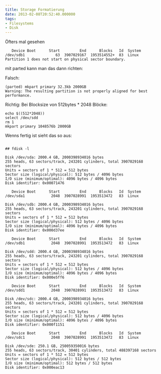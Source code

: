 ```yaml
---
title: Storage Formatierung
date: 2013-02-08T20:52:40.000000
tags: 
- Filesystems
- Disk
---
```



Öfters mal gesehen

       Device Boot      Start         End      Blocks   Id  System
    /dev/sdb1              63  3907029167  1953514552+  83  Linux
    Partition 1 does not start on physical sector boundary.

mit parted kann man das dann richten:

Falsch:

    (parted) mkpart primary 32.3kb 2000GB
    Warning: The resulting partition is not properly aligned for best performance.

Richtig:
Bei Blocksize von 512bytes * 2048 Blöcke:

    echo $((512*2048))
    select /dev/sdd
    rm 1
    mkpart primary 1048576b 2000GB

Wenns fertig ist sieht das so aus:

~~~

## fdisk -l

Disk /dev/sda: 2000.4 GB, 2000398934016 bytes
255 heads, 63 sectors/track, 243201 cylinders, total 3907029168 sectors
Units = sectors of 1 * 512 = 512 bytes
Sector size (logical/physical): 512 bytes / 4096 bytes
I/O size (minimum/optimal): 4096 bytes / 4096 bytes
Disk identifier: 0x00071476

   Device Boot      Start         End      Blocks   Id  System
/dev/sda1            2048  3907028991  1953513472   83  Linux

Disk /dev/sdb: 2000.4 GB, 2000398934016 bytes
255 heads, 63 sectors/track, 243201 cylinders, total 3907029168 sectors
Units = sectors of 1 * 512 = 512 bytes
Sector size (logical/physical): 512 bytes / 4096 bytes
I/O size (minimum/optimal): 4096 bytes / 4096 bytes
Disk identifier: 0x000d37ee

   Device Boot      Start         End      Blocks   Id  System
/dev/sdb1            2048  3907028991  1953513472   83  Linux

Disk /dev/sdd: 2000.4 GB, 2000398934016 bytes
255 heads, 63 sectors/track, 243201 cylinders, total 3907029168 sectors
Units = sectors of 1 * 512 = 512 bytes
Sector size (logical/physical): 512 bytes / 4096 bytes
I/O size (minimum/optimal): 4096 bytes / 4096 bytes
Disk identifier: 0x000e5ff6

   Device Boot      Start         End      Blocks   Id  System
/dev/sdd1            2048  3907028991  1953513472   83  Linux

Disk /dev/sdc: 2000.4 GB, 2000398934016 bytes
255 heads, 63 sectors/track, 243201 cylinders, total 3907029168 sectors
Units = sectors of 1 * 512 = 512 bytes
Sector size (logical/physical): 512 bytes / 4096 bytes
I/O size (minimum/optimal): 4096 bytes / 4096 bytes
Disk identifier: 0x000f1151

   Device Boot      Start         End      Blocks   Id  System
/dev/sdc1            2048  3907028991  1953513472   83  Linux

Disk /dev/sde: 250.1 GB, 250059350016 bytes
255 heads, 63 sectors/track, 30401 cylinders, total 488397168 sectors
Units = sectors of 1 * 512 = 512 bytes
Sector size (logical/physical): 512 bytes / 512 bytes
I/O size (minimum/optimal): 512 bytes / 512 bytes
Disk identifier: 0x000eac13

~~~

